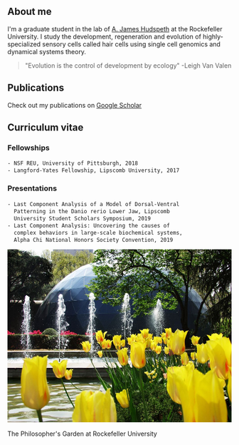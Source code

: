 ## About me

I'm a graduate student in the lab of [A. James Hudspeth](https://www.rockefeller.edu/our-scientists/heads-of-laboratories/1186-a-james-hudspeth/) at the Rockefeller University. I study the development, regeneration and evolution of highly-specialized sensory cells called hair cells using single cell genomics and dynamical systems theory. 

> "Evolution is the control of development by ecology" -Leigh Van Valen

## Publications

Check out my publications on [Google Scholar](https://scholar.google.com/citations?user=OrpTjvIAAAAJ&hl=en)

## Curriculum vitae

### Fellowships

```
- NSF REU, University of Pittsburgh, 2018
- Langford-Yates Fellowship, Lipscomb University, 2017
```

### Presentations

```
- Last Component Analysis of a Model of Dorsal-Ventral 
  Patterning in the Danio rerio Lower Jaw, Lipscomb 
  University Student Scholars Symposium, 2019
- Last Component Analysis: Uncovering the causes of 
  complex behaviors in large-scale biochemical systems,
  Alpha Chi National Honors Society Convention, 2019
 ```

![Philosophers Garden](/images/philosophersGarden.jpg)

The Philosopher's Garden at Rockefeller University
